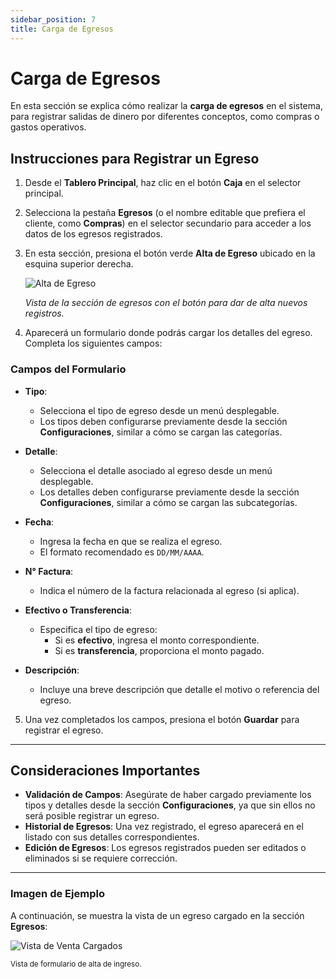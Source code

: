 ```yaml
---
sidebar_position: 7
title: Carga de Egresos
---
```


# Carga de Egresos

En esta sección se explica cómo realizar la **carga de egresos** en el sistema, para registrar salidas de dinero por diferentes conceptos, como compras o gastos operativos.

## Instrucciones para Registrar un Egreso

1. Desde el **Tablero Principal**, haz clic en el botón **Caja** en el selector principal.
2. Selecciona la pestaña **Egresos** (o el nombre editable que prefiera el cliente, como **Compras**) en el selector secundario para acceder a los datos de los egresos registrados.
3. En esta sección, presiona el botón verde **Alta de Egreso** ubicado en la esquina superior derecha.

   <div style={{ textAlign: 'center' }}>
      <img 
        src="../../img/alta-egreso.png"
        alt="Alta de Egreso" 
        style={{ maxWidth: '700px', border: '1px solid #ddd', borderRadius: '8px' }} 
      />
      <p><em>Vista de la sección de egresos con el botón para dar de alta nuevos registros.</em></p>
   </div>

4. Aparecerá un formulario donde podrás cargar los detalles del egreso. Completa los siguientes campos:

### Campos del Formulario

- **Tipo**:

  - Selecciona el tipo de egreso desde un menú desplegable.
  - Los tipos deben configurarse previamente desde la sección **Configuraciones**, similar a cómo se cargan las categorías.

- **Detalle**:

  - Selecciona el detalle asociado al egreso desde un menú desplegable.
  - Los detalles deben configurarse previamente desde la sección **Configuraciones**, similar a cómo se cargan las subcategorías.

- **Fecha**:

  - Ingresa la fecha en que se realiza el egreso.
  - El formato recomendado es `DD/MM/AAAA`.

- **N° Factura**:

  - Indica el número de la factura relacionada al egreso (si aplica).

- **Efectivo o Transferencia**:

  - Especifica el tipo de egreso:
    - Si es **efectivo**, ingresa el monto correspondiente.
    - Si es **transferencia**, proporciona el monto pagado.

- **Descripción**:
  - Incluye una breve descripción que detalle el motivo o referencia del egreso.

5. Una vez completados los campos, presiona el botón **Guardar** para registrar el egreso.

---

## Consideraciones Importantes

- **Validación de Campos**: Asegúrate de haber cargado previamente los tipos y detalles desde la sección **Configuraciones**, ya que sin ellos no será posible registrar un egreso.
- **Historial de Egresos**: Una vez registrado, el egreso aparecerá en el listado con sus detalles correspondientes.
- **Edición de Egresos**: Los egresos registrados pueden ser editados o eliminados si se requiere corrección.

---

### Imagen de Ejemplo

A continuación, se muestra la vista de un egreso cargado en la sección **Egresos**:

<div style={{ textAlign: 'center' }}>
  <img 
    src="../../img/alta-egreso-form.png" 
    alt="Vista de Venta Cargados" 
    style={{ maxWidth: '700px', border: '1px solid #ddd', borderRadius: '8px' }} 
  />
  <p><small>Vista de formulario de alta de ingreso.</small></p>
</div>

